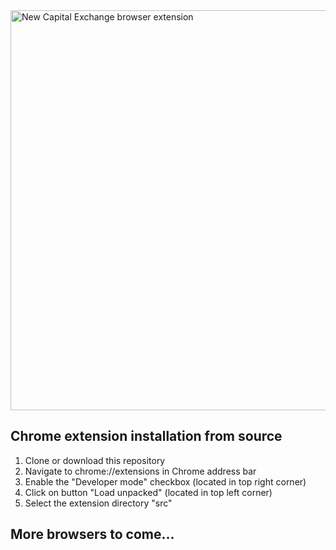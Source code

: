 <img src="https://github.com/EarthshakerDev/new-capital-exchange-browser-extensions/blob/master/src/assets/images/preview.png" width="650" height="640" alt="New Capital Exchange browser extension"/>

## Chrome extension installation from source
1. Clone or download this repository
2. Navigate to chrome://extensions in Chrome address bar
3. Enable the "Developer mode" checkbox (located in top right corner)
4. Click on button "Load unpacked" (located in top left corner)
5. Select the extension directory "src"


## More browsers to come...
